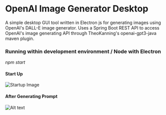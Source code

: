 # OpenAI Image Generator Desktop

A simple desktop GUI tool written in Electron js for generating images using OpenAI's DALL-E image generator. Uses a Spring Boot REST API to access OpenAI's image generating API through TheoKanning's openai-gpt3-java maven plugin.

### Running within development environment / Node with Electron

_npm start_

#### Start Up

![Startup Image](https://res.cloudinary.com/hi1f6rvdx/image/upload/v1676930461/openai-img-gen-startup_ijfkjs.png "Start Up")

#### After Generating Prompt

![Alt text](https://res.cloudinary.com/hi1f6rvdx/image/upload/v1676930462/openai-img-gen-image_yvjotg.png "After Generating Prompt")
